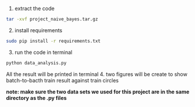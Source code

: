 1. extract the code
```sh
tar -xvf project_naive_bayes.tar.gz
```
2. install requirements
```sh
sudo pip install -r requirements.txt
```
3. run the code in terminal
```sh
python data_analysis.py
```
All the result will be printed in terminal
4. two figures will be create to show batch-to-bacth train result against train circles

**note: make sure the two data sets we used for this project are in the same directory as the .py files**